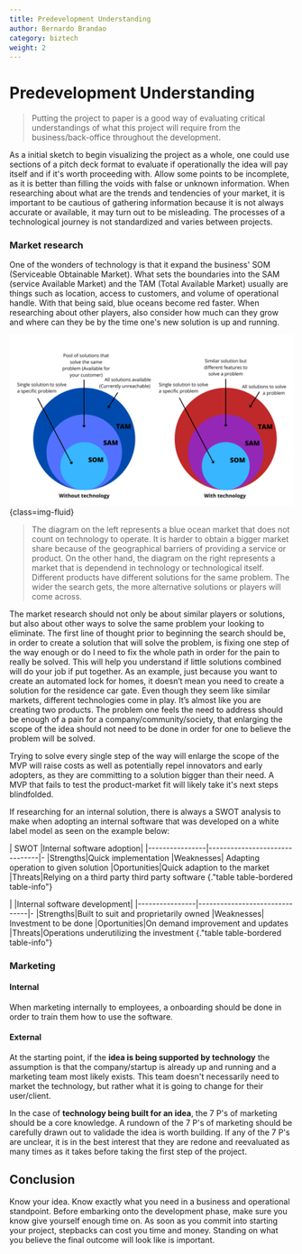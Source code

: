 ```yaml
---
title: Predevelopment Understanding
author: Bernardo Brandao
category: biztech
weight: 2
---
```

# Predevelopment Understanding
>Putting the project to paper is a good way of evaluating critical understandings of what this project will require from the business/back-office throughout the development.

As a initial sketch to begin visualizing the project as a whole, one could use sections of a pitch deck format to evaluate if operationally the idea will pay itself and if it's worth proceeding with. Allow some points to be incomplete, as it is better than filling the voids with false or unknown information. When researching about what are the trends and tendencies of your market, it is important to be cautious of gathering information because it is not always accurate or available, it may turn out to be misleading. The processes of a technological journey is not standardized and varies between projects.

### Market research
One of the wonders of technology is that it expand the business' SOM (Serviceable Obtainable Market). What sets the boundaries into the SAM (service Available Market) and the TAM (Total Available Market) usually are things such as location, access to customers, and volume of operational handle. With that being said, blue oceans become red faster. When researching about other players, also consider how much can they grow and where can they be by the time one's new solution is up and running.

![Figure 3: TAM](images/picture3.png){class=img-fluid}  

>The diagram on the left represents a blue ocean market that does not count on technology to operate. It is harder to obtain a bigger market share because of the geographical barriers of providing a service or product. On the other hand, the diagram on the right represents a market that is dependend in technology or technological itself. Different products have different solutions for the same problem. The wider the search gets, the more alternative solutions or players will come across.

The market research should not only be about similar players or solutions, but also about other ways to solve the same problem your looking to eliminate. The first line of thought prior to beginning the search should be, in order to create a solution that will solve the problem, is fixing one step of the way enough or do I need to fix the whole path in order for the pain to really be solved. This will help you understand if little solutions combined will do your job if put together. As an example, just because you want to create an automated lock for homes, it doesn’t mean you need to create a solution for the residence car gate. Even though they seem like similar markets, different technologies come in play. It’s almost like you are creating two products. The problem one feels the need to address should be enough of a pain for a company/community/society, that enlarging the scope of the idea should not need to be done in order for one to believe the problem will be solved.

Trying to solve every single step of the way will enlarge the scope of the MVP will raise costs as well as potentially repel innovators and early adopters, as they are committing to a solution bigger than their need. A MVP that fails to test the product-market fit will likely take it's next steps blindfolded.

If researching for an internal solution, there is always a SWOT analysis to make when adopting an internal software that was developed on a white label model as seen on the example below:

|  SWOT              |Internal software adoption|
|----------------|-------------------------------|-
|Strengths|Quick implementation 
|Weaknesses| Adapting operation to given solution
|Oportunities|Quick adaption to the market
|Threats|Relying on a third party  third party software
{."table table-bordered table-info"}

| |Internal software development|
|----------------|-------------------------------|-
|Strengths|Built to suit and proprietarily owned
|Weaknesses| Investment to be done
|Oportunities|On demand improvement and updates
|Threats|Operations underutilizing the investment
{."table table-bordered table-info"}

### Marketing

#### Internal
When marketing internally to employees, a onboarding should be done in order to train them how to use the software.

#### External
At the starting point, if the __idea is being supported by technology__ the assumption is that the company/startup is already up and running and a marketing team most likely exists. This team doesn't necessarily need to market the technology, but rather what it is going to change for their user/client.

In the case of __technology being built for an idea__, the 7 P's of marketing should be a core knowledge. A rundown of the 7 P's of marketing should be carefully drawn out to validade the idea is worth building. If any of the 7 P's are unclear, it is in the best interest that they are redone and reevaluated as many times as it takes before taking the first step of the project.

## Conclusion
Know your idea. Know exactly what you need in a business and operational standpoint. Before embarking onto the development phase, make sure you know  give yourself enough time on. As soon as you commit into starting your project, stepbacks can cost you time and money. Standing on what you believe the final outcome will look like is important.